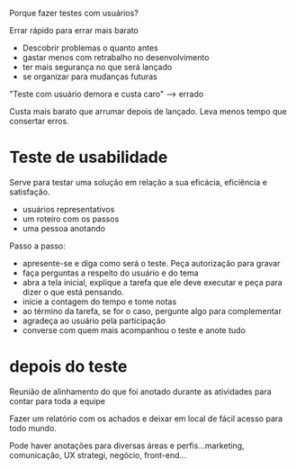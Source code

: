 
Porque fazer testes com usuários?

Errar rápido para errar mais barato

- Descobrir problemas o quanto antes
- gastar menos com retrabalho no desenvolvimento
- ter mais segurança no que será lançado
- se organizar para mudanças futuras

"Teste com usuário demora e custa caro" --> errado

Custa mais barato que arrumar depois de lançado. Leva menos tempo que consertar erros.


# Teste de usabilidade

Serve para testar uma solução em relação a sua eficácia, eficiência e satisfação.

- usuários representativos
- um roteiro com os passos
- uma pessoa anotando

Passo a passo:

- apresente-se e diga como será o teste. Peça autorização para gravar
- faça perguntas a respeito do usuário e do tema
- abra a tela inicial, explique a tarefa que ele deve executar e peça para dizer o que está pensando.
- inicie a contagem do tempo e tome notas
- ao término da tarefa, se for o caso, pergunte algo para complementar
- agradeça ao usuário pela participação
- converse com quem mais acompanhou o teste e anote tudo


# depois do teste

Reunião de alinhamento do que foi anotado durante as atividades para contar para toda a equipe

Fazer um relatório com os achados e deixar em local de fácil acesso para todo mundo.

Pode haver anotações para diversas áreas e perfis...marketing, comunicação, UX strategi, negócio, front-end...

